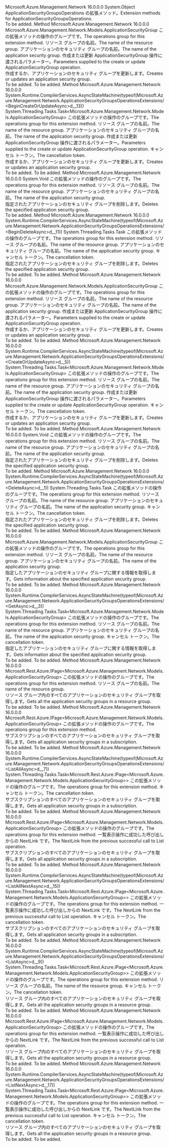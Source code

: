 <Type Name="ApplicationSecurityGroupsOperationsExtensions" FullName="Microsoft.Azure.Management.Network.ApplicationSecurityGroupsOperationsExtensions">
  <TypeSignature Language="C#" Value="public static class ApplicationSecurityGroupsOperationsExtensions" />
  <TypeSignature Language="ILAsm" Value=".class public auto ansi abstract sealed beforefieldinit ApplicationSecurityGroupsOperationsExtensions extends System.Object" />
  <TypeSignature Language="DocId" Value="T:Microsoft.Azure.Management.Network.ApplicationSecurityGroupsOperationsExtensions" />
  <TypeSignature Language="VB.NET" Value="Public Module ApplicationSecurityGroupsOperationsExtensions" />
  <TypeSignature Language="F#" Value="type ApplicationSecurityGroupsOperationsExtensions = class" />
  <AssemblyInfo>
    <AssemblyName>Microsoft.Azure.Management.Network</AssemblyName>
    <AssemblyVersion>16.0.0.0</AssemblyVersion>
  </AssemblyInfo>
  <Base>
    <BaseTypeName>System.Object</BaseTypeName>
  </Base>
  <Interfaces />
  <Docs>
    <summary>
            <span data-ttu-id="e0b0a-101">ApplicationSecurityGroupsOperations の拡張メソッド。</span><span class="sxs-lookup"><span data-stu-id="e0b0a-101">Extension methods for ApplicationSecurityGroupsOperations.</span></span>
            </summary>
    <remarks>To be added.</remarks>
  </Docs>
  <Members>
    <Member MemberName="BeginCreateOrUpdate">
      <MemberSignature Language="C#" Value="public static Microsoft.Azure.Management.Network.Models.ApplicationSecurityGroup BeginCreateOrUpdate (this Microsoft.Azure.Management.Network.IApplicationSecurityGroupsOperations operations, string resourceGroupName, string applicationSecurityGroupName, Microsoft.Azure.Management.Network.Models.ApplicationSecurityGroup parameters);" />
      <MemberSignature Language="ILAsm" Value=".method public static hidebysig class Microsoft.Azure.Management.Network.Models.ApplicationSecurityGroup BeginCreateOrUpdate(class Microsoft.Azure.Management.Network.IApplicationSecurityGroupsOperations operations, string resourceGroupName, string applicationSecurityGroupName, class Microsoft.Azure.Management.Network.Models.ApplicationSecurityGroup parameters) cil managed" />
      <MemberSignature Language="DocId" Value="M:Microsoft.Azure.Management.Network.ApplicationSecurityGroupsOperationsExtensions.BeginCreateOrUpdate(Microsoft.Azure.Management.Network.IApplicationSecurityGroupsOperations,System.String,System.String,Microsoft.Azure.Management.Network.Models.ApplicationSecurityGroup)" />
      <MemberSignature Language="VB.NET" Value="&lt;Extension()&gt;&#xA;Public Function BeginCreateOrUpdate (operations As IApplicationSecurityGroupsOperations, resourceGroupName As String, applicationSecurityGroupName As String, parameters As ApplicationSecurityGroup) As ApplicationSecurityGroup" />
      <MemberSignature Language="F#" Value="static member BeginCreateOrUpdate : Microsoft.Azure.Management.Network.IApplicationSecurityGroupsOperations * string * string * Microsoft.Azure.Management.Network.Models.ApplicationSecurityGroup -&gt; Microsoft.Azure.Management.Network.Models.ApplicationSecurityGroup" Usage="Microsoft.Azure.Management.Network.ApplicationSecurityGroupsOperationsExtensions.BeginCreateOrUpdate (operations, resourceGroupName, applicationSecurityGroupName, parameters)" />
      <MemberType>Method</MemberType>
      <AssemblyInfo>
        <AssemblyName>Microsoft.Azure.Management.Network</AssemblyName>
        <AssemblyVersion>16.0.0.0</AssemblyVersion>
      </AssemblyInfo>
      <ReturnValue>
        <ReturnType>Microsoft.Azure.Management.Network.Models.ApplicationSecurityGroup</ReturnType>
      </ReturnValue>
      <Parameters>
        <Parameter Name="operations" Type="Microsoft.Azure.Management.Network.IApplicationSecurityGroupsOperations" RefType="this" />
        <Parameter Name="resourceGroupName" Type="System.String" />
        <Parameter Name="applicationSecurityGroupName" Type="System.String" />
        <Parameter Name="parameters" Type="Microsoft.Azure.Management.Network.Models.ApplicationSecurityGroup" />
      </Parameters>
      <Docs>
        <param name="operations">
            <span data-ttu-id="e0b0a-102">この拡張メソッドの操作のグループです。</span><span class="sxs-lookup"><span data-stu-id="e0b0a-102">The operations group for this extension method.</span></span>
            </param>
        <param name="resourceGroupName">
            <span data-ttu-id="e0b0a-103">リソース グループの名前。</span><span class="sxs-lookup"><span data-stu-id="e0b0a-103">The name of the resource group.</span></span>
            </param>
        <param name="applicationSecurityGroupName">
            <span data-ttu-id="e0b0a-104">アプリケーションのセキュリティ グループの名前。</span><span class="sxs-lookup"><span data-stu-id="e0b0a-104">The name of the application security group.</span></span>
            </param>
        <param name="parameters">
            <span data-ttu-id="e0b0a-105">作成または更新 ApplicationSecurityGroup 操作に渡されるパラメーター。</span><span class="sxs-lookup"><span data-stu-id="e0b0a-105">Parameters supplied to the create or update ApplicationSecurityGroup operation.</span></span>
            </param>
        <summary>
            <span data-ttu-id="e0b0a-106">作成するか、アプリケーションのセキュリティ グループを更新します。</span><span class="sxs-lookup"><span data-stu-id="e0b0a-106">Creates or updates an application security group.</span></span>
            </summary>
        <returns>To be added.</returns>
        <remarks>To be added.</remarks>
      </Docs>
    </Member>
    <Member MemberName="BeginCreateOrUpdateAsync">
      <MemberSignature Language="C#" Value="public static System.Threading.Tasks.Task&lt;Microsoft.Azure.Management.Network.Models.ApplicationSecurityGroup&gt; BeginCreateOrUpdateAsync (this Microsoft.Azure.Management.Network.IApplicationSecurityGroupsOperations operations, string resourceGroupName, string applicationSecurityGroupName, Microsoft.Azure.Management.Network.Models.ApplicationSecurityGroup parameters, System.Threading.CancellationToken cancellationToken = null);" />
      <MemberSignature Language="ILAsm" Value=".method public static hidebysig class System.Threading.Tasks.Task`1&lt;class Microsoft.Azure.Management.Network.Models.ApplicationSecurityGroup&gt; BeginCreateOrUpdateAsync(class Microsoft.Azure.Management.Network.IApplicationSecurityGroupsOperations operations, string resourceGroupName, string applicationSecurityGroupName, class Microsoft.Azure.Management.Network.Models.ApplicationSecurityGroup parameters, valuetype System.Threading.CancellationToken cancellationToken) cil managed" />
      <MemberSignature Language="DocId" Value="M:Microsoft.Azure.Management.Network.ApplicationSecurityGroupsOperationsExtensions.BeginCreateOrUpdateAsync(Microsoft.Azure.Management.Network.IApplicationSecurityGroupsOperations,System.String,System.String,Microsoft.Azure.Management.Network.Models.ApplicationSecurityGroup,System.Threading.CancellationToken)" />
      <MemberSignature Language="F#" Value="static member BeginCreateOrUpdateAsync : Microsoft.Azure.Management.Network.IApplicationSecurityGroupsOperations * string * string * Microsoft.Azure.Management.Network.Models.ApplicationSecurityGroup * System.Threading.CancellationToken -&gt; System.Threading.Tasks.Task&lt;Microsoft.Azure.Management.Network.Models.ApplicationSecurityGroup&gt;" Usage="Microsoft.Azure.Management.Network.ApplicationSecurityGroupsOperationsExtensions.BeginCreateOrUpdateAsync (operations, resourceGroupName, applicationSecurityGroupName, parameters, cancellationToken)" />
      <MemberType>Method</MemberType>
      <AssemblyInfo>
        <AssemblyName>Microsoft.Azure.Management.Network</AssemblyName>
        <AssemblyVersion>16.0.0.0</AssemblyVersion>
      </AssemblyInfo>
      <Attributes>
        <Attribute>
          <AttributeName>System.Runtime.CompilerServices.AsyncStateMachine(typeof(Microsoft.Azure.Management.Network.ApplicationSecurityGroupsOperationsExtensions/&lt;BeginCreateOrUpdateAsync&gt;d__13))</AttributeName>
        </Attribute>
      </Attributes>
      <ReturnValue>
        <ReturnType>System.Threading.Tasks.Task&lt;Microsoft.Azure.Management.Network.Models.ApplicationSecurityGroup&gt;</ReturnType>
      </ReturnValue>
      <Parameters>
        <Parameter Name="operations" Type="Microsoft.Azure.Management.Network.IApplicationSecurityGroupsOperations" RefType="this" />
        <Parameter Name="resourceGroupName" Type="System.String" />
        <Parameter Name="applicationSecurityGroupName" Type="System.String" />
        <Parameter Name="parameters" Type="Microsoft.Azure.Management.Network.Models.ApplicationSecurityGroup" />
        <Parameter Name="cancellationToken" Type="System.Threading.CancellationToken" />
      </Parameters>
      <Docs>
        <param name="operations">
            <span data-ttu-id="e0b0a-107">この拡張メソッドの操作のグループです。</span><span class="sxs-lookup"><span data-stu-id="e0b0a-107">The operations group for this extension method.</span></span>
            </param>
        <param name="resourceGroupName">
            <span data-ttu-id="e0b0a-108">リソース グループの名前。</span><span class="sxs-lookup"><span data-stu-id="e0b0a-108">The name of the resource group.</span></span>
            </param>
        <param name="applicationSecurityGroupName">
            <span data-ttu-id="e0b0a-109">アプリケーションのセキュリティ グループの名前。</span><span class="sxs-lookup"><span data-stu-id="e0b0a-109">The name of the application security group.</span></span>
            </param>
        <param name="parameters">
            <span data-ttu-id="e0b0a-110">作成または更新 ApplicationSecurityGroup 操作に渡されるパラメーター。</span><span class="sxs-lookup"><span data-stu-id="e0b0a-110">Parameters supplied to the create or update ApplicationSecurityGroup operation.</span></span>
            </param>
        <param name="cancellationToken">
            <span data-ttu-id="e0b0a-111">キャンセル トークン。</span><span class="sxs-lookup"><span data-stu-id="e0b0a-111">The cancellation token.</span></span>
            </param>
        <summary>
            <span data-ttu-id="e0b0a-112">作成するか、アプリケーションのセキュリティ グループを更新します。</span><span class="sxs-lookup"><span data-stu-id="e0b0a-112">Creates or updates an application security group.</span></span>
            </summary>
        <returns>To be added.</returns>
        <remarks>To be added.</remarks>
      </Docs>
    </Member>
    <Member MemberName="BeginDelete">
      <MemberSignature Language="C#" Value="public static void BeginDelete (this Microsoft.Azure.Management.Network.IApplicationSecurityGroupsOperations operations, string resourceGroupName, string applicationSecurityGroupName);" />
      <MemberSignature Language="ILAsm" Value=".method public static hidebysig void BeginDelete(class Microsoft.Azure.Management.Network.IApplicationSecurityGroupsOperations operations, string resourceGroupName, string applicationSecurityGroupName) cil managed" />
      <MemberSignature Language="DocId" Value="M:Microsoft.Azure.Management.Network.ApplicationSecurityGroupsOperationsExtensions.BeginDelete(Microsoft.Azure.Management.Network.IApplicationSecurityGroupsOperations,System.String,System.String)" />
      <MemberSignature Language="VB.NET" Value="&lt;Extension()&gt;&#xA;Public Sub BeginDelete (operations As IApplicationSecurityGroupsOperations, resourceGroupName As String, applicationSecurityGroupName As String)" />
      <MemberSignature Language="F#" Value="static member BeginDelete : Microsoft.Azure.Management.Network.IApplicationSecurityGroupsOperations * string * string -&gt; unit" Usage="Microsoft.Azure.Management.Network.ApplicationSecurityGroupsOperationsExtensions.BeginDelete (operations, resourceGroupName, applicationSecurityGroupName)" />
      <MemberType>Method</MemberType>
      <AssemblyInfo>
        <AssemblyName>Microsoft.Azure.Management.Network</AssemblyName>
        <AssemblyVersion>16.0.0.0</AssemblyVersion>
      </AssemblyInfo>
      <ReturnValue>
        <ReturnType>System.Void</ReturnType>
      </ReturnValue>
      <Parameters>
        <Parameter Name="operations" Type="Microsoft.Azure.Management.Network.IApplicationSecurityGroupsOperations" RefType="this" />
        <Parameter Name="resourceGroupName" Type="System.String" />
        <Parameter Name="applicationSecurityGroupName" Type="System.String" />
      </Parameters>
      <Docs>
        <param name="operations">
            <span data-ttu-id="e0b0a-113">この拡張メソッドの操作のグループです。</span><span class="sxs-lookup"><span data-stu-id="e0b0a-113">The operations group for this extension method.</span></span>
            </param>
        <param name="resourceGroupName">
            <span data-ttu-id="e0b0a-114">リソース グループの名前。</span><span class="sxs-lookup"><span data-stu-id="e0b0a-114">The name of the resource group.</span></span>
            </param>
        <param name="applicationSecurityGroupName">
            <span data-ttu-id="e0b0a-115">アプリケーションのセキュリティ グループの名前。</span><span class="sxs-lookup"><span data-stu-id="e0b0a-115">The name of the application security group.</span></span>
            </param>
        <summary>
            <span data-ttu-id="e0b0a-116">指定されたアプリケーションのセキュリティ グループを削除します。</span><span class="sxs-lookup"><span data-stu-id="e0b0a-116">Deletes the specified application security group.</span></span>
            </summary>
        <remarks>To be added.</remarks>
      </Docs>
    </Member>
    <Member MemberName="BeginDeleteAsync">
      <MemberSignature Language="C#" Value="public static System.Threading.Tasks.Task BeginDeleteAsync (this Microsoft.Azure.Management.Network.IApplicationSecurityGroupsOperations operations, string resourceGroupName, string applicationSecurityGroupName, System.Threading.CancellationToken cancellationToken = null);" />
      <MemberSignature Language="ILAsm" Value=".method public static hidebysig class System.Threading.Tasks.Task BeginDeleteAsync(class Microsoft.Azure.Management.Network.IApplicationSecurityGroupsOperations operations, string resourceGroupName, string applicationSecurityGroupName, valuetype System.Threading.CancellationToken cancellationToken) cil managed" />
      <MemberSignature Language="DocId" Value="M:Microsoft.Azure.Management.Network.ApplicationSecurityGroupsOperationsExtensions.BeginDeleteAsync(Microsoft.Azure.Management.Network.IApplicationSecurityGroupsOperations,System.String,System.String,System.Threading.CancellationToken)" />
      <MemberSignature Language="F#" Value="static member BeginDeleteAsync : Microsoft.Azure.Management.Network.IApplicationSecurityGroupsOperations * string * string * System.Threading.CancellationToken -&gt; System.Threading.Tasks.Task" Usage="Microsoft.Azure.Management.Network.ApplicationSecurityGroupsOperationsExtensions.BeginDeleteAsync (operations, resourceGroupName, applicationSecurityGroupName, cancellationToken)" />
      <MemberType>Method</MemberType>
      <AssemblyInfo>
        <AssemblyName>Microsoft.Azure.Management.Network</AssemblyName>
        <AssemblyVersion>16.0.0.0</AssemblyVersion>
      </AssemblyInfo>
      <Attributes>
        <Attribute>
          <AttributeName>System.Runtime.CompilerServices.AsyncStateMachine(typeof(Microsoft.Azure.Management.Network.ApplicationSecurityGroupsOperationsExtensions/&lt;BeginDeleteAsync&gt;d__11))</AttributeName>
        </Attribute>
      </Attributes>
      <ReturnValue>
        <ReturnType>System.Threading.Tasks.Task</ReturnType>
      </ReturnValue>
      <Parameters>
        <Parameter Name="operations" Type="Microsoft.Azure.Management.Network.IApplicationSecurityGroupsOperations" RefType="this" />
        <Parameter Name="resourceGroupName" Type="System.String" />
        <Parameter Name="applicationSecurityGroupName" Type="System.String" />
        <Parameter Name="cancellationToken" Type="System.Threading.CancellationToken" />
      </Parameters>
      <Docs>
        <param name="operations">
            <span data-ttu-id="e0b0a-117">この拡張メソッドの操作のグループです。</span><span class="sxs-lookup"><span data-stu-id="e0b0a-117">The operations group for this extension method.</span></span>
            </param>
        <param name="resourceGroupName">
            <span data-ttu-id="e0b0a-118">リソース グループの名前。</span><span class="sxs-lookup"><span data-stu-id="e0b0a-118">The name of the resource group.</span></span>
            </param>
        <param name="applicationSecurityGroupName">
            <span data-ttu-id="e0b0a-119">アプリケーションのセキュリティ グループの名前。</span><span class="sxs-lookup"><span data-stu-id="e0b0a-119">The name of the application security group.</span></span>
            </param>
        <param name="cancellationToken">
            <span data-ttu-id="e0b0a-120">キャンセル トークン。</span><span class="sxs-lookup"><span data-stu-id="e0b0a-120">The cancellation token.</span></span>
            </param>
        <summary>
            <span data-ttu-id="e0b0a-121">指定されたアプリケーションのセキュリティ グループを削除します。</span><span class="sxs-lookup"><span data-stu-id="e0b0a-121">Deletes the specified application security group.</span></span>
            </summary>
        <returns>To be added.</returns>
        <remarks>To be added.</remarks>
      </Docs>
    </Member>
    <Member MemberName="CreateOrUpdate">
      <MemberSignature Language="C#" Value="public static Microsoft.Azure.Management.Network.Models.ApplicationSecurityGroup CreateOrUpdate (this Microsoft.Azure.Management.Network.IApplicationSecurityGroupsOperations operations, string resourceGroupName, string applicationSecurityGroupName, Microsoft.Azure.Management.Network.Models.ApplicationSecurityGroup parameters);" />
      <MemberSignature Language="ILAsm" Value=".method public static hidebysig class Microsoft.Azure.Management.Network.Models.ApplicationSecurityGroup CreateOrUpdate(class Microsoft.Azure.Management.Network.IApplicationSecurityGroupsOperations operations, string resourceGroupName, string applicationSecurityGroupName, class Microsoft.Azure.Management.Network.Models.ApplicationSecurityGroup parameters) cil managed" />
      <MemberSignature Language="DocId" Value="M:Microsoft.Azure.Management.Network.ApplicationSecurityGroupsOperationsExtensions.CreateOrUpdate(Microsoft.Azure.Management.Network.IApplicationSecurityGroupsOperations,System.String,System.String,Microsoft.Azure.Management.Network.Models.ApplicationSecurityGroup)" />
      <MemberSignature Language="VB.NET" Value="&lt;Extension()&gt;&#xA;Public Function CreateOrUpdate (operations As IApplicationSecurityGroupsOperations, resourceGroupName As String, applicationSecurityGroupName As String, parameters As ApplicationSecurityGroup) As ApplicationSecurityGroup" />
      <MemberSignature Language="F#" Value="static member CreateOrUpdate : Microsoft.Azure.Management.Network.IApplicationSecurityGroupsOperations * string * string * Microsoft.Azure.Management.Network.Models.ApplicationSecurityGroup -&gt; Microsoft.Azure.Management.Network.Models.ApplicationSecurityGroup" Usage="Microsoft.Azure.Management.Network.ApplicationSecurityGroupsOperationsExtensions.CreateOrUpdate (operations, resourceGroupName, applicationSecurityGroupName, parameters)" />
      <MemberType>Method</MemberType>
      <AssemblyInfo>
        <AssemblyName>Microsoft.Azure.Management.Network</AssemblyName>
        <AssemblyVersion>16.0.0.0</AssemblyVersion>
      </AssemblyInfo>
      <ReturnValue>
        <ReturnType>Microsoft.Azure.Management.Network.Models.ApplicationSecurityGroup</ReturnType>
      </ReturnValue>
      <Parameters>
        <Parameter Name="operations" Type="Microsoft.Azure.Management.Network.IApplicationSecurityGroupsOperations" RefType="this" />
        <Parameter Name="resourceGroupName" Type="System.String" />
        <Parameter Name="applicationSecurityGroupName" Type="System.String" />
        <Parameter Name="parameters" Type="Microsoft.Azure.Management.Network.Models.ApplicationSecurityGroup" />
      </Parameters>
      <Docs>
        <param name="operations">
            <span data-ttu-id="e0b0a-122">この拡張メソッドの操作のグループです。</span><span class="sxs-lookup"><span data-stu-id="e0b0a-122">The operations group for this extension method.</span></span>
            </param>
        <param name="resourceGroupName">
            <span data-ttu-id="e0b0a-123">リソース グループの名前。</span><span class="sxs-lookup"><span data-stu-id="e0b0a-123">The name of the resource group.</span></span>
            </param>
        <param name="applicationSecurityGroupName">
            <span data-ttu-id="e0b0a-124">アプリケーションのセキュリティ グループの名前。</span><span class="sxs-lookup"><span data-stu-id="e0b0a-124">The name of the application security group.</span></span>
            </param>
        <param name="parameters">
            <span data-ttu-id="e0b0a-125">作成または更新 ApplicationSecurityGroup 操作に渡されるパラメーター。</span><span class="sxs-lookup"><span data-stu-id="e0b0a-125">Parameters supplied to the create or update ApplicationSecurityGroup operation.</span></span>
            </param>
        <summary>
            <span data-ttu-id="e0b0a-126">作成するか、アプリケーションのセキュリティ グループを更新します。</span><span class="sxs-lookup"><span data-stu-id="e0b0a-126">Creates or updates an application security group.</span></span>
            </summary>
        <returns>To be added.</returns>
        <remarks>To be added.</remarks>
      </Docs>
    </Member>
    <Member MemberName="CreateOrUpdateAsync">
      <MemberSignature Language="C#" Value="public static System.Threading.Tasks.Task&lt;Microsoft.Azure.Management.Network.Models.ApplicationSecurityGroup&gt; CreateOrUpdateAsync (this Microsoft.Azure.Management.Network.IApplicationSecurityGroupsOperations operations, string resourceGroupName, string applicationSecurityGroupName, Microsoft.Azure.Management.Network.Models.ApplicationSecurityGroup parameters, System.Threading.CancellationToken cancellationToken = null);" />
      <MemberSignature Language="ILAsm" Value=".method public static hidebysig class System.Threading.Tasks.Task`1&lt;class Microsoft.Azure.Management.Network.Models.ApplicationSecurityGroup&gt; CreateOrUpdateAsync(class Microsoft.Azure.Management.Network.IApplicationSecurityGroupsOperations operations, string resourceGroupName, string applicationSecurityGroupName, class Microsoft.Azure.Management.Network.Models.ApplicationSecurityGroup parameters, valuetype System.Threading.CancellationToken cancellationToken) cil managed" />
      <MemberSignature Language="DocId" Value="M:Microsoft.Azure.Management.Network.ApplicationSecurityGroupsOperationsExtensions.CreateOrUpdateAsync(Microsoft.Azure.Management.Network.IApplicationSecurityGroupsOperations,System.String,System.String,Microsoft.Azure.Management.Network.Models.ApplicationSecurityGroup,System.Threading.CancellationToken)" />
      <MemberSignature Language="F#" Value="static member CreateOrUpdateAsync : Microsoft.Azure.Management.Network.IApplicationSecurityGroupsOperations * string * string * Microsoft.Azure.Management.Network.Models.ApplicationSecurityGroup * System.Threading.CancellationToken -&gt; System.Threading.Tasks.Task&lt;Microsoft.Azure.Management.Network.Models.ApplicationSecurityGroup&gt;" Usage="Microsoft.Azure.Management.Network.ApplicationSecurityGroupsOperationsExtensions.CreateOrUpdateAsync (operations, resourceGroupName, applicationSecurityGroupName, parameters, cancellationToken)" />
      <MemberType>Method</MemberType>
      <AssemblyInfo>
        <AssemblyName>Microsoft.Azure.Management.Network</AssemblyName>
        <AssemblyVersion>16.0.0.0</AssemblyVersion>
      </AssemblyInfo>
      <Attributes>
        <Attribute>
          <AttributeName>System.Runtime.CompilerServices.AsyncStateMachine(typeof(Microsoft.Azure.Management.Network.ApplicationSecurityGroupsOperationsExtensions/&lt;CreateOrUpdateAsync&gt;d__5))</AttributeName>
        </Attribute>
      </Attributes>
      <ReturnValue>
        <ReturnType>System.Threading.Tasks.Task&lt;Microsoft.Azure.Management.Network.Models.ApplicationSecurityGroup&gt;</ReturnType>
      </ReturnValue>
      <Parameters>
        <Parameter Name="operations" Type="Microsoft.Azure.Management.Network.IApplicationSecurityGroupsOperations" RefType="this" />
        <Parameter Name="resourceGroupName" Type="System.String" />
        <Parameter Name="applicationSecurityGroupName" Type="System.String" />
        <Parameter Name="parameters" Type="Microsoft.Azure.Management.Network.Models.ApplicationSecurityGroup" />
        <Parameter Name="cancellationToken" Type="System.Threading.CancellationToken" />
      </Parameters>
      <Docs>
        <param name="operations">
            <span data-ttu-id="e0b0a-127">この拡張メソッドの操作のグループです。</span><span class="sxs-lookup"><span data-stu-id="e0b0a-127">The operations group for this extension method.</span></span>
            </param>
        <param name="resourceGroupName">
            <span data-ttu-id="e0b0a-128">リソース グループの名前。</span><span class="sxs-lookup"><span data-stu-id="e0b0a-128">The name of the resource group.</span></span>
            </param>
        <param name="applicationSecurityGroupName">
            <span data-ttu-id="e0b0a-129">アプリケーションのセキュリティ グループの名前。</span><span class="sxs-lookup"><span data-stu-id="e0b0a-129">The name of the application security group.</span></span>
            </param>
        <param name="parameters">
            <span data-ttu-id="e0b0a-130">作成または更新 ApplicationSecurityGroup 操作に渡されるパラメーター。</span><span class="sxs-lookup"><span data-stu-id="e0b0a-130">Parameters supplied to the create or update ApplicationSecurityGroup operation.</span></span>
            </param>
        <param name="cancellationToken">
            <span data-ttu-id="e0b0a-131">キャンセル トークン。</span><span class="sxs-lookup"><span data-stu-id="e0b0a-131">The cancellation token.</span></span>
            </param>
        <summary>
            <span data-ttu-id="e0b0a-132">作成するか、アプリケーションのセキュリティ グループを更新します。</span><span class="sxs-lookup"><span data-stu-id="e0b0a-132">Creates or updates an application security group.</span></span>
            </summary>
        <returns>To be added.</returns>
        <remarks>To be added.</remarks>
      </Docs>
    </Member>
    <Member MemberName="Delete">
      <MemberSignature Language="C#" Value="public static void Delete (this Microsoft.Azure.Management.Network.IApplicationSecurityGroupsOperations operations, string resourceGroupName, string applicationSecurityGroupName);" />
      <MemberSignature Language="ILAsm" Value=".method public static hidebysig void Delete(class Microsoft.Azure.Management.Network.IApplicationSecurityGroupsOperations operations, string resourceGroupName, string applicationSecurityGroupName) cil managed" />
      <MemberSignature Language="DocId" Value="M:Microsoft.Azure.Management.Network.ApplicationSecurityGroupsOperationsExtensions.Delete(Microsoft.Azure.Management.Network.IApplicationSecurityGroupsOperations,System.String,System.String)" />
      <MemberSignature Language="VB.NET" Value="&lt;Extension()&gt;&#xA;Public Sub Delete (operations As IApplicationSecurityGroupsOperations, resourceGroupName As String, applicationSecurityGroupName As String)" />
      <MemberSignature Language="F#" Value="static member Delete : Microsoft.Azure.Management.Network.IApplicationSecurityGroupsOperations * string * string -&gt; unit" Usage="Microsoft.Azure.Management.Network.ApplicationSecurityGroupsOperationsExtensions.Delete (operations, resourceGroupName, applicationSecurityGroupName)" />
      <MemberType>Method</MemberType>
      <AssemblyInfo>
        <AssemblyName>Microsoft.Azure.Management.Network</AssemblyName>
        <AssemblyVersion>16.0.0.0</AssemblyVersion>
      </AssemblyInfo>
      <ReturnValue>
        <ReturnType>System.Void</ReturnType>
      </ReturnValue>
      <Parameters>
        <Parameter Name="operations" Type="Microsoft.Azure.Management.Network.IApplicationSecurityGroupsOperations" RefType="this" />
        <Parameter Name="resourceGroupName" Type="System.String" />
        <Parameter Name="applicationSecurityGroupName" Type="System.String" />
      </Parameters>
      <Docs>
        <param name="operations">
            <span data-ttu-id="e0b0a-133">この拡張メソッドの操作のグループです。</span><span class="sxs-lookup"><span data-stu-id="e0b0a-133">The operations group for this extension method.</span></span>
            </param>
        <param name="resourceGroupName">
            <span data-ttu-id="e0b0a-134">リソース グループの名前。</span><span class="sxs-lookup"><span data-stu-id="e0b0a-134">The name of the resource group.</span></span>
            </param>
        <param name="applicationSecurityGroupName">
            <span data-ttu-id="e0b0a-135">アプリケーションのセキュリティ グループの名前。</span><span class="sxs-lookup"><span data-stu-id="e0b0a-135">The name of the application security group.</span></span>
            </param>
        <summary>
            <span data-ttu-id="e0b0a-136">指定されたアプリケーションのセキュリティ グループを削除します。</span><span class="sxs-lookup"><span data-stu-id="e0b0a-136">Deletes the specified application security group.</span></span>
            </summary>
        <remarks>To be added.</remarks>
      </Docs>
    </Member>
    <Member MemberName="DeleteAsync">
      <MemberSignature Language="C#" Value="public static System.Threading.Tasks.Task DeleteAsync (this Microsoft.Azure.Management.Network.IApplicationSecurityGroupsOperations operations, string resourceGroupName, string applicationSecurityGroupName, System.Threading.CancellationToken cancellationToken = null);" />
      <MemberSignature Language="ILAsm" Value=".method public static hidebysig class System.Threading.Tasks.Task DeleteAsync(class Microsoft.Azure.Management.Network.IApplicationSecurityGroupsOperations operations, string resourceGroupName, string applicationSecurityGroupName, valuetype System.Threading.CancellationToken cancellationToken) cil managed" />
      <MemberSignature Language="DocId" Value="M:Microsoft.Azure.Management.Network.ApplicationSecurityGroupsOperationsExtensions.DeleteAsync(Microsoft.Azure.Management.Network.IApplicationSecurityGroupsOperations,System.String,System.String,System.Threading.CancellationToken)" />
      <MemberSignature Language="F#" Value="static member DeleteAsync : Microsoft.Azure.Management.Network.IApplicationSecurityGroupsOperations * string * string * System.Threading.CancellationToken -&gt; System.Threading.Tasks.Task" Usage="Microsoft.Azure.Management.Network.ApplicationSecurityGroupsOperationsExtensions.DeleteAsync (operations, resourceGroupName, applicationSecurityGroupName, cancellationToken)" />
      <MemberType>Method</MemberType>
      <AssemblyInfo>
        <AssemblyName>Microsoft.Azure.Management.Network</AssemblyName>
        <AssemblyVersion>16.0.0.0</AssemblyVersion>
      </AssemblyInfo>
      <Attributes>
        <Attribute>
          <AttributeName>System.Runtime.CompilerServices.AsyncStateMachine(typeof(Microsoft.Azure.Management.Network.ApplicationSecurityGroupsOperationsExtensions/&lt;DeleteAsync&gt;d__1))</AttributeName>
        </Attribute>
      </Attributes>
      <ReturnValue>
        <ReturnType>System.Threading.Tasks.Task</ReturnType>
      </ReturnValue>
      <Parameters>
        <Parameter Name="operations" Type="Microsoft.Azure.Management.Network.IApplicationSecurityGroupsOperations" RefType="this" />
        <Parameter Name="resourceGroupName" Type="System.String" />
        <Parameter Name="applicationSecurityGroupName" Type="System.String" />
        <Parameter Name="cancellationToken" Type="System.Threading.CancellationToken" />
      </Parameters>
      <Docs>
        <param name="operations">
            <span data-ttu-id="e0b0a-137">この拡張メソッドの操作のグループです。</span><span class="sxs-lookup"><span data-stu-id="e0b0a-137">The operations group for this extension method.</span></span>
            </param>
        <param name="resourceGroupName">
            <span data-ttu-id="e0b0a-138">リソース グループの名前。</span><span class="sxs-lookup"><span data-stu-id="e0b0a-138">The name of the resource group.</span></span>
            </param>
        <param name="applicationSecurityGroupName">
            <span data-ttu-id="e0b0a-139">アプリケーションのセキュリティ グループの名前。</span><span class="sxs-lookup"><span data-stu-id="e0b0a-139">The name of the application security group.</span></span>
            </param>
        <param name="cancellationToken">
            <span data-ttu-id="e0b0a-140">キャンセル トークン。</span><span class="sxs-lookup"><span data-stu-id="e0b0a-140">The cancellation token.</span></span>
            </param>
        <summary>
            <span data-ttu-id="e0b0a-141">指定されたアプリケーションのセキュリティ グループを削除します。</span><span class="sxs-lookup"><span data-stu-id="e0b0a-141">Deletes the specified application security group.</span></span>
            </summary>
        <returns>To be added.</returns>
        <remarks>To be added.</remarks>
      </Docs>
    </Member>
    <Member MemberName="Get">
      <MemberSignature Language="C#" Value="public static Microsoft.Azure.Management.Network.Models.ApplicationSecurityGroup Get (this Microsoft.Azure.Management.Network.IApplicationSecurityGroupsOperations operations, string resourceGroupName, string applicationSecurityGroupName);" />
      <MemberSignature Language="ILAsm" Value=".method public static hidebysig class Microsoft.Azure.Management.Network.Models.ApplicationSecurityGroup Get(class Microsoft.Azure.Management.Network.IApplicationSecurityGroupsOperations operations, string resourceGroupName, string applicationSecurityGroupName) cil managed" />
      <MemberSignature Language="DocId" Value="M:Microsoft.Azure.Management.Network.ApplicationSecurityGroupsOperationsExtensions.Get(Microsoft.Azure.Management.Network.IApplicationSecurityGroupsOperations,System.String,System.String)" />
      <MemberSignature Language="VB.NET" Value="&lt;Extension()&gt;&#xA;Public Function Get (operations As IApplicationSecurityGroupsOperations, resourceGroupName As String, applicationSecurityGroupName As String) As ApplicationSecurityGroup" />
      <MemberSignature Language="F#" Value="static member Get : Microsoft.Azure.Management.Network.IApplicationSecurityGroupsOperations * string * string -&gt; Microsoft.Azure.Management.Network.Models.ApplicationSecurityGroup" Usage="Microsoft.Azure.Management.Network.ApplicationSecurityGroupsOperationsExtensions.Get (operations, resourceGroupName, applicationSecurityGroupName)" />
      <MemberType>Method</MemberType>
      <AssemblyInfo>
        <AssemblyName>Microsoft.Azure.Management.Network</AssemblyName>
        <AssemblyVersion>16.0.0.0</AssemblyVersion>
      </AssemblyInfo>
      <ReturnValue>
        <ReturnType>Microsoft.Azure.Management.Network.Models.ApplicationSecurityGroup</ReturnType>
      </ReturnValue>
      <Parameters>
        <Parameter Name="operations" Type="Microsoft.Azure.Management.Network.IApplicationSecurityGroupsOperations" RefType="this" />
        <Parameter Name="resourceGroupName" Type="System.String" />
        <Parameter Name="applicationSecurityGroupName" Type="System.String" />
      </Parameters>
      <Docs>
        <param name="operations">
            <span data-ttu-id="e0b0a-142">この拡張メソッドの操作のグループです。</span><span class="sxs-lookup"><span data-stu-id="e0b0a-142">The operations group for this extension method.</span></span>
            </param>
        <param name="resourceGroupName">
            <span data-ttu-id="e0b0a-143">リソース グループの名前。</span><span class="sxs-lookup"><span data-stu-id="e0b0a-143">The name of the resource group.</span></span>
            </param>
        <param name="applicationSecurityGroupName">
            <span data-ttu-id="e0b0a-144">アプリケーションのセキュリティ グループの名前。</span><span class="sxs-lookup"><span data-stu-id="e0b0a-144">The name of the application security group.</span></span>
            </param>
        <summary>
            <span data-ttu-id="e0b0a-145">指定したアプリケーションのセキュリティ グループに関する情報を取得します。</span><span class="sxs-lookup"><span data-stu-id="e0b0a-145">Gets information about the specified application security group.</span></span>
            </summary>
        <returns>To be added.</returns>
        <remarks>To be added.</remarks>
      </Docs>
    </Member>
    <Member MemberName="GetAsync">
      <MemberSignature Language="C#" Value="public static System.Threading.Tasks.Task&lt;Microsoft.Azure.Management.Network.Models.ApplicationSecurityGroup&gt; GetAsync (this Microsoft.Azure.Management.Network.IApplicationSecurityGroupsOperations operations, string resourceGroupName, string applicationSecurityGroupName, System.Threading.CancellationToken cancellationToken = null);" />
      <MemberSignature Language="ILAsm" Value=".method public static hidebysig class System.Threading.Tasks.Task`1&lt;class Microsoft.Azure.Management.Network.Models.ApplicationSecurityGroup&gt; GetAsync(class Microsoft.Azure.Management.Network.IApplicationSecurityGroupsOperations operations, string resourceGroupName, string applicationSecurityGroupName, valuetype System.Threading.CancellationToken cancellationToken) cil managed" />
      <MemberSignature Language="DocId" Value="M:Microsoft.Azure.Management.Network.ApplicationSecurityGroupsOperationsExtensions.GetAsync(Microsoft.Azure.Management.Network.IApplicationSecurityGroupsOperations,System.String,System.String,System.Threading.CancellationToken)" />
      <MemberSignature Language="F#" Value="static member GetAsync : Microsoft.Azure.Management.Network.IApplicationSecurityGroupsOperations * string * string * System.Threading.CancellationToken -&gt; System.Threading.Tasks.Task&lt;Microsoft.Azure.Management.Network.Models.ApplicationSecurityGroup&gt;" Usage="Microsoft.Azure.Management.Network.ApplicationSecurityGroupsOperationsExtensions.GetAsync (operations, resourceGroupName, applicationSecurityGroupName, cancellationToken)" />
      <MemberType>Method</MemberType>
      <AssemblyInfo>
        <AssemblyName>Microsoft.Azure.Management.Network</AssemblyName>
        <AssemblyVersion>16.0.0.0</AssemblyVersion>
      </AssemblyInfo>
      <Attributes>
        <Attribute>
          <AttributeName>System.Runtime.CompilerServices.AsyncStateMachine(typeof(Microsoft.Azure.Management.Network.ApplicationSecurityGroupsOperationsExtensions/&lt;GetAsync&gt;d__3))</AttributeName>
        </Attribute>
      </Attributes>
      <ReturnValue>
        <ReturnType>System.Threading.Tasks.Task&lt;Microsoft.Azure.Management.Network.Models.ApplicationSecurityGroup&gt;</ReturnType>
      </ReturnValue>
      <Parameters>
        <Parameter Name="operations" Type="Microsoft.Azure.Management.Network.IApplicationSecurityGroupsOperations" RefType="this" />
        <Parameter Name="resourceGroupName" Type="System.String" />
        <Parameter Name="applicationSecurityGroupName" Type="System.String" />
        <Parameter Name="cancellationToken" Type="System.Threading.CancellationToken" />
      </Parameters>
      <Docs>
        <param name="operations">
            <span data-ttu-id="e0b0a-146">この拡張メソッドの操作のグループです。</span><span class="sxs-lookup"><span data-stu-id="e0b0a-146">The operations group for this extension method.</span></span>
            </param>
        <param name="resourceGroupName">
            <span data-ttu-id="e0b0a-147">リソース グループの名前。</span><span class="sxs-lookup"><span data-stu-id="e0b0a-147">The name of the resource group.</span></span>
            </param>
        <param name="applicationSecurityGroupName">
            <span data-ttu-id="e0b0a-148">アプリケーションのセキュリティ グループの名前。</span><span class="sxs-lookup"><span data-stu-id="e0b0a-148">The name of the application security group.</span></span>
            </param>
        <param name="cancellationToken">
            <span data-ttu-id="e0b0a-149">キャンセル トークン。</span><span class="sxs-lookup"><span data-stu-id="e0b0a-149">The cancellation token.</span></span>
            </param>
        <summary>
            <span data-ttu-id="e0b0a-150">指定したアプリケーションのセキュリティ グループに関する情報を取得します。</span><span class="sxs-lookup"><span data-stu-id="e0b0a-150">Gets information about the specified application security group.</span></span>
            </summary>
        <returns>To be added.</returns>
        <remarks>To be added.</remarks>
      </Docs>
    </Member>
    <Member MemberName="List">
      <MemberSignature Language="C#" Value="public static Microsoft.Rest.Azure.IPage&lt;Microsoft.Azure.Management.Network.Models.ApplicationSecurityGroup&gt; List (this Microsoft.Azure.Management.Network.IApplicationSecurityGroupsOperations operations, string resourceGroupName);" />
      <MemberSignature Language="ILAsm" Value=".method public static hidebysig class Microsoft.Rest.Azure.IPage`1&lt;class Microsoft.Azure.Management.Network.Models.ApplicationSecurityGroup&gt; List(class Microsoft.Azure.Management.Network.IApplicationSecurityGroupsOperations operations, string resourceGroupName) cil managed" />
      <MemberSignature Language="DocId" Value="M:Microsoft.Azure.Management.Network.ApplicationSecurityGroupsOperationsExtensions.List(Microsoft.Azure.Management.Network.IApplicationSecurityGroupsOperations,System.String)" />
      <MemberSignature Language="VB.NET" Value="&lt;Extension()&gt;&#xA;Public Function List (operations As IApplicationSecurityGroupsOperations, resourceGroupName As String) As IPage(Of ApplicationSecurityGroup)" />
      <MemberSignature Language="F#" Value="static member List : Microsoft.Azure.Management.Network.IApplicationSecurityGroupsOperations * string -&gt; Microsoft.Rest.Azure.IPage&lt;Microsoft.Azure.Management.Network.Models.ApplicationSecurityGroup&gt;" Usage="Microsoft.Azure.Management.Network.ApplicationSecurityGroupsOperationsExtensions.List (operations, resourceGroupName)" />
      <MemberType>Method</MemberType>
      <AssemblyInfo>
        <AssemblyName>Microsoft.Azure.Management.Network</AssemblyName>
        <AssemblyVersion>16.0.0.0</AssemblyVersion>
      </AssemblyInfo>
      <ReturnValue>
        <ReturnType>Microsoft.Rest.Azure.IPage&lt;Microsoft.Azure.Management.Network.Models.ApplicationSecurityGroup&gt;</ReturnType>
      </ReturnValue>
      <Parameters>
        <Parameter Name="operations" Type="Microsoft.Azure.Management.Network.IApplicationSecurityGroupsOperations" RefType="this" />
        <Parameter Name="resourceGroupName" Type="System.String" />
      </Parameters>
      <Docs>
        <param name="operations">
            <span data-ttu-id="e0b0a-151">この拡張メソッドの操作のグループです。</span><span class="sxs-lookup"><span data-stu-id="e0b0a-151">The operations group for this extension method.</span></span>
            </param>
        <param name="resourceGroupName">
            <span data-ttu-id="e0b0a-152">リソース グループの名前。</span><span class="sxs-lookup"><span data-stu-id="e0b0a-152">The name of the resource group.</span></span>
            </param>
        <summary>
            <span data-ttu-id="e0b0a-153">リソース グループ内のすべてのアプリケーションのセキュリティ グループを取得します。</span><span class="sxs-lookup"><span data-stu-id="e0b0a-153">Gets all the application security groups in a resource group.</span></span>
            </summary>
        <returns>To be added.</returns>
        <remarks>To be added.</remarks>
      </Docs>
    </Member>
    <Member MemberName="ListAll">
      <MemberSignature Language="C#" Value="public static Microsoft.Rest.Azure.IPage&lt;Microsoft.Azure.Management.Network.Models.ApplicationSecurityGroup&gt; ListAll (this Microsoft.Azure.Management.Network.IApplicationSecurityGroupsOperations operations);" />
      <MemberSignature Language="ILAsm" Value=".method public static hidebysig class Microsoft.Rest.Azure.IPage`1&lt;class Microsoft.Azure.Management.Network.Models.ApplicationSecurityGroup&gt; ListAll(class Microsoft.Azure.Management.Network.IApplicationSecurityGroupsOperations operations) cil managed" />
      <MemberSignature Language="DocId" Value="M:Microsoft.Azure.Management.Network.ApplicationSecurityGroupsOperationsExtensions.ListAll(Microsoft.Azure.Management.Network.IApplicationSecurityGroupsOperations)" />
      <MemberSignature Language="VB.NET" Value="&lt;Extension()&gt;&#xA;Public Function ListAll (operations As IApplicationSecurityGroupsOperations) As IPage(Of ApplicationSecurityGroup)" />
      <MemberSignature Language="F#" Value="static member ListAll : Microsoft.Azure.Management.Network.IApplicationSecurityGroupsOperations -&gt; Microsoft.Rest.Azure.IPage&lt;Microsoft.Azure.Management.Network.Models.ApplicationSecurityGroup&gt;" Usage="Microsoft.Azure.Management.Network.ApplicationSecurityGroupsOperationsExtensions.ListAll operations" />
      <MemberType>Method</MemberType>
      <AssemblyInfo>
        <AssemblyName>Microsoft.Azure.Management.Network</AssemblyName>
        <AssemblyVersion>16.0.0.0</AssemblyVersion>
      </AssemblyInfo>
      <ReturnValue>
        <ReturnType>Microsoft.Rest.Azure.IPage&lt;Microsoft.Azure.Management.Network.Models.ApplicationSecurityGroup&gt;</ReturnType>
      </ReturnValue>
      <Parameters>
        <Parameter Name="operations" Type="Microsoft.Azure.Management.Network.IApplicationSecurityGroupsOperations" RefType="this" />
      </Parameters>
      <Docs>
        <param name="operations">
            <span data-ttu-id="e0b0a-154">この拡張メソッドの操作のグループです。</span><span class="sxs-lookup"><span data-stu-id="e0b0a-154">The operations group for this extension method.</span></span>
            </param>
        <summary>
            <span data-ttu-id="e0b0a-155">サブスクリプションのすべてのアプリケーションのセキュリティ グループを取得します。</span><span class="sxs-lookup"><span data-stu-id="e0b0a-155">Gets all application security groups in a subscription.</span></span>
            </summary>
        <returns>To be added.</returns>
        <remarks>To be added.</remarks>
      </Docs>
    </Member>
    <Member MemberName="ListAllAsync">
      <MemberSignature Language="C#" Value="public static System.Threading.Tasks.Task&lt;Microsoft.Rest.Azure.IPage&lt;Microsoft.Azure.Management.Network.Models.ApplicationSecurityGroup&gt;&gt; ListAllAsync (this Microsoft.Azure.Management.Network.IApplicationSecurityGroupsOperations operations, System.Threading.CancellationToken cancellationToken = null);" />
      <MemberSignature Language="ILAsm" Value=".method public static hidebysig class System.Threading.Tasks.Task`1&lt;class Microsoft.Rest.Azure.IPage`1&lt;class Microsoft.Azure.Management.Network.Models.ApplicationSecurityGroup&gt;&gt; ListAllAsync(class Microsoft.Azure.Management.Network.IApplicationSecurityGroupsOperations operations, valuetype System.Threading.CancellationToken cancellationToken) cil managed" />
      <MemberSignature Language="DocId" Value="M:Microsoft.Azure.Management.Network.ApplicationSecurityGroupsOperationsExtensions.ListAllAsync(Microsoft.Azure.Management.Network.IApplicationSecurityGroupsOperations,System.Threading.CancellationToken)" />
      <MemberSignature Language="F#" Value="static member ListAllAsync : Microsoft.Azure.Management.Network.IApplicationSecurityGroupsOperations * System.Threading.CancellationToken -&gt; System.Threading.Tasks.Task&lt;Microsoft.Rest.Azure.IPage&lt;Microsoft.Azure.Management.Network.Models.ApplicationSecurityGroup&gt;&gt;" Usage="Microsoft.Azure.Management.Network.ApplicationSecurityGroupsOperationsExtensions.ListAllAsync (operations, cancellationToken)" />
      <MemberType>Method</MemberType>
      <AssemblyInfo>
        <AssemblyName>Microsoft.Azure.Management.Network</AssemblyName>
        <AssemblyVersion>16.0.0.0</AssemblyVersion>
      </AssemblyInfo>
      <Attributes>
        <Attribute>
          <AttributeName>System.Runtime.CompilerServices.AsyncStateMachine(typeof(Microsoft.Azure.Management.Network.ApplicationSecurityGroupsOperationsExtensions/&lt;ListAllAsync&gt;d__7))</AttributeName>
        </Attribute>
      </Attributes>
      <ReturnValue>
        <ReturnType>System.Threading.Tasks.Task&lt;Microsoft.Rest.Azure.IPage&lt;Microsoft.Azure.Management.Network.Models.ApplicationSecurityGroup&gt;&gt;</ReturnType>
      </ReturnValue>
      <Parameters>
        <Parameter Name="operations" Type="Microsoft.Azure.Management.Network.IApplicationSecurityGroupsOperations" RefType="this" />
        <Parameter Name="cancellationToken" Type="System.Threading.CancellationToken" />
      </Parameters>
      <Docs>
        <param name="operations">
            <span data-ttu-id="e0b0a-156">この拡張メソッドの操作のグループです。</span><span class="sxs-lookup"><span data-stu-id="e0b0a-156">The operations group for this extension method.</span></span>
            </param>
        <param name="cancellationToken">
            <span data-ttu-id="e0b0a-157">キャンセル トークン。</span><span class="sxs-lookup"><span data-stu-id="e0b0a-157">The cancellation token.</span></span>
            </param>
        <summary>
            <span data-ttu-id="e0b0a-158">サブスクリプションのすべてのアプリケーションのセキュリティ グループを取得します。</span><span class="sxs-lookup"><span data-stu-id="e0b0a-158">Gets all application security groups in a subscription.</span></span>
            </summary>
        <returns>To be added.</returns>
        <remarks>To be added.</remarks>
      </Docs>
    </Member>
    <Member MemberName="ListAllNext">
      <MemberSignature Language="C#" Value="public static Microsoft.Rest.Azure.IPage&lt;Microsoft.Azure.Management.Network.Models.ApplicationSecurityGroup&gt; ListAllNext (this Microsoft.Azure.Management.Network.IApplicationSecurityGroupsOperations operations, string nextPageLink);" />
      <MemberSignature Language="ILAsm" Value=".method public static hidebysig class Microsoft.Rest.Azure.IPage`1&lt;class Microsoft.Azure.Management.Network.Models.ApplicationSecurityGroup&gt; ListAllNext(class Microsoft.Azure.Management.Network.IApplicationSecurityGroupsOperations operations, string nextPageLink) cil managed" />
      <MemberSignature Language="DocId" Value="M:Microsoft.Azure.Management.Network.ApplicationSecurityGroupsOperationsExtensions.ListAllNext(Microsoft.Azure.Management.Network.IApplicationSecurityGroupsOperations,System.String)" />
      <MemberSignature Language="VB.NET" Value="&lt;Extension()&gt;&#xA;Public Function ListAllNext (operations As IApplicationSecurityGroupsOperations, nextPageLink As String) As IPage(Of ApplicationSecurityGroup)" />
      <MemberSignature Language="F#" Value="static member ListAllNext : Microsoft.Azure.Management.Network.IApplicationSecurityGroupsOperations * string -&gt; Microsoft.Rest.Azure.IPage&lt;Microsoft.Azure.Management.Network.Models.ApplicationSecurityGroup&gt;" Usage="Microsoft.Azure.Management.Network.ApplicationSecurityGroupsOperationsExtensions.ListAllNext (operations, nextPageLink)" />
      <MemberType>Method</MemberType>
      <AssemblyInfo>
        <AssemblyName>Microsoft.Azure.Management.Network</AssemblyName>
        <AssemblyVersion>16.0.0.0</AssemblyVersion>
      </AssemblyInfo>
      <ReturnValue>
        <ReturnType>Microsoft.Rest.Azure.IPage&lt;Microsoft.Azure.Management.Network.Models.ApplicationSecurityGroup&gt;</ReturnType>
      </ReturnValue>
      <Parameters>
        <Parameter Name="operations" Type="Microsoft.Azure.Management.Network.IApplicationSecurityGroupsOperations" RefType="this" />
        <Parameter Name="nextPageLink" Type="System.String" />
      </Parameters>
      <Docs>
        <param name="operations">
            <span data-ttu-id="e0b0a-159">この拡張メソッドの操作のグループです。</span><span class="sxs-lookup"><span data-stu-id="e0b0a-159">The operations group for this extension method.</span></span>
            </param>
        <param name="nextPageLink">
            <span data-ttu-id="e0b0a-160">一覧表示操作に成功した呼び出しからの NextLink です。</span><span class="sxs-lookup"><span data-stu-id="e0b0a-160">The NextLink from the previous successful call to List operation.</span></span>
            </param>
        <summary>
            <span data-ttu-id="e0b0a-161">サブスクリプションのすべてのアプリケーションのセキュリティ グループを取得します。</span><span class="sxs-lookup"><span data-stu-id="e0b0a-161">Gets all application security groups in a subscription.</span></span>
            </summary>
        <returns>To be added.</returns>
        <remarks>To be added.</remarks>
      </Docs>
    </Member>
    <Member MemberName="ListAllNextAsync">
      <MemberSignature Language="C#" Value="public static System.Threading.Tasks.Task&lt;Microsoft.Rest.Azure.IPage&lt;Microsoft.Azure.Management.Network.Models.ApplicationSecurityGroup&gt;&gt; ListAllNextAsync (this Microsoft.Azure.Management.Network.IApplicationSecurityGroupsOperations operations, string nextPageLink, System.Threading.CancellationToken cancellationToken = null);" />
      <MemberSignature Language="ILAsm" Value=".method public static hidebysig class System.Threading.Tasks.Task`1&lt;class Microsoft.Rest.Azure.IPage`1&lt;class Microsoft.Azure.Management.Network.Models.ApplicationSecurityGroup&gt;&gt; ListAllNextAsync(class Microsoft.Azure.Management.Network.IApplicationSecurityGroupsOperations operations, string nextPageLink, valuetype System.Threading.CancellationToken cancellationToken) cil managed" />
      <MemberSignature Language="DocId" Value="M:Microsoft.Azure.Management.Network.ApplicationSecurityGroupsOperationsExtensions.ListAllNextAsync(Microsoft.Azure.Management.Network.IApplicationSecurityGroupsOperations,System.String,System.Threading.CancellationToken)" />
      <MemberSignature Language="F#" Value="static member ListAllNextAsync : Microsoft.Azure.Management.Network.IApplicationSecurityGroupsOperations * string * System.Threading.CancellationToken -&gt; System.Threading.Tasks.Task&lt;Microsoft.Rest.Azure.IPage&lt;Microsoft.Azure.Management.Network.Models.ApplicationSecurityGroup&gt;&gt;" Usage="Microsoft.Azure.Management.Network.ApplicationSecurityGroupsOperationsExtensions.ListAllNextAsync (operations, nextPageLink, cancellationToken)" />
      <MemberType>Method</MemberType>
      <AssemblyInfo>
        <AssemblyName>Microsoft.Azure.Management.Network</AssemblyName>
        <AssemblyVersion>16.0.0.0</AssemblyVersion>
      </AssemblyInfo>
      <Attributes>
        <Attribute>
          <AttributeName>System.Runtime.CompilerServices.AsyncStateMachine(typeof(Microsoft.Azure.Management.Network.ApplicationSecurityGroupsOperationsExtensions/&lt;ListAllNextAsync&gt;d__15))</AttributeName>
        </Attribute>
      </Attributes>
      <ReturnValue>
        <ReturnType>System.Threading.Tasks.Task&lt;Microsoft.Rest.Azure.IPage&lt;Microsoft.Azure.Management.Network.Models.ApplicationSecurityGroup&gt;&gt;</ReturnType>
      </ReturnValue>
      <Parameters>
        <Parameter Name="operations" Type="Microsoft.Azure.Management.Network.IApplicationSecurityGroupsOperations" RefType="this" />
        <Parameter Name="nextPageLink" Type="System.String" />
        <Parameter Name="cancellationToken" Type="System.Threading.CancellationToken" />
      </Parameters>
      <Docs>
        <param name="operations">
            <span data-ttu-id="e0b0a-162">この拡張メソッドの操作のグループです。</span><span class="sxs-lookup"><span data-stu-id="e0b0a-162">The operations group for this extension method.</span></span>
            </param>
        <param name="nextPageLink">
            <span data-ttu-id="e0b0a-163">一覧表示操作に成功した呼び出しからの NextLink です。</span><span class="sxs-lookup"><span data-stu-id="e0b0a-163">The NextLink from the previous successful call to List operation.</span></span>
            </param>
        <param name="cancellationToken">
            <span data-ttu-id="e0b0a-164">キャンセル トークン。</span><span class="sxs-lookup"><span data-stu-id="e0b0a-164">The cancellation token.</span></span>
            </param>
        <summary>
            <span data-ttu-id="e0b0a-165">サブスクリプションのすべてのアプリケーションのセキュリティ グループを取得します。</span><span class="sxs-lookup"><span data-stu-id="e0b0a-165">Gets all application security groups in a subscription.</span></span>
            </summary>
        <returns>To be added.</returns>
        <remarks>To be added.</remarks>
      </Docs>
    </Member>
    <Member MemberName="ListAsync">
      <MemberSignature Language="C#" Value="public static System.Threading.Tasks.Task&lt;Microsoft.Rest.Azure.IPage&lt;Microsoft.Azure.Management.Network.Models.ApplicationSecurityGroup&gt;&gt; ListAsync (this Microsoft.Azure.Management.Network.IApplicationSecurityGroupsOperations operations, string resourceGroupName, System.Threading.CancellationToken cancellationToken = null);" />
      <MemberSignature Language="ILAsm" Value=".method public static hidebysig class System.Threading.Tasks.Task`1&lt;class Microsoft.Rest.Azure.IPage`1&lt;class Microsoft.Azure.Management.Network.Models.ApplicationSecurityGroup&gt;&gt; ListAsync(class Microsoft.Azure.Management.Network.IApplicationSecurityGroupsOperations operations, string resourceGroupName, valuetype System.Threading.CancellationToken cancellationToken) cil managed" />
      <MemberSignature Language="DocId" Value="M:Microsoft.Azure.Management.Network.ApplicationSecurityGroupsOperationsExtensions.ListAsync(Microsoft.Azure.Management.Network.IApplicationSecurityGroupsOperations,System.String,System.Threading.CancellationToken)" />
      <MemberSignature Language="F#" Value="static member ListAsync : Microsoft.Azure.Management.Network.IApplicationSecurityGroupsOperations * string * System.Threading.CancellationToken -&gt; System.Threading.Tasks.Task&lt;Microsoft.Rest.Azure.IPage&lt;Microsoft.Azure.Management.Network.Models.ApplicationSecurityGroup&gt;&gt;" Usage="Microsoft.Azure.Management.Network.ApplicationSecurityGroupsOperationsExtensions.ListAsync (operations, resourceGroupName, cancellationToken)" />
      <MemberType>Method</MemberType>
      <AssemblyInfo>
        <AssemblyName>Microsoft.Azure.Management.Network</AssemblyName>
        <AssemblyVersion>16.0.0.0</AssemblyVersion>
      </AssemblyInfo>
      <Attributes>
        <Attribute>
          <AttributeName>System.Runtime.CompilerServices.AsyncStateMachine(typeof(Microsoft.Azure.Management.Network.ApplicationSecurityGroupsOperationsExtensions/&lt;ListAsync&gt;d__9))</AttributeName>
        </Attribute>
      </Attributes>
      <ReturnValue>
        <ReturnType>System.Threading.Tasks.Task&lt;Microsoft.Rest.Azure.IPage&lt;Microsoft.Azure.Management.Network.Models.ApplicationSecurityGroup&gt;&gt;</ReturnType>
      </ReturnValue>
      <Parameters>
        <Parameter Name="operations" Type="Microsoft.Azure.Management.Network.IApplicationSecurityGroupsOperations" RefType="this" />
        <Parameter Name="resourceGroupName" Type="System.String" />
        <Parameter Name="cancellationToken" Type="System.Threading.CancellationToken" />
      </Parameters>
      <Docs>
        <param name="operations">
            <span data-ttu-id="e0b0a-166">この拡張メソッドの操作のグループです。</span><span class="sxs-lookup"><span data-stu-id="e0b0a-166">The operations group for this extension method.</span></span>
            </param>
        <param name="resourceGroupName">
            <span data-ttu-id="e0b0a-167">リソース グループの名前。</span><span class="sxs-lookup"><span data-stu-id="e0b0a-167">The name of the resource group.</span></span>
            </param>
        <param name="cancellationToken">
            <span data-ttu-id="e0b0a-168">キャンセル トークン。</span><span class="sxs-lookup"><span data-stu-id="e0b0a-168">The cancellation token.</span></span>
            </param>
        <summary>
            <span data-ttu-id="e0b0a-169">リソース グループ内のすべてのアプリケーションのセキュリティ グループを取得します。</span><span class="sxs-lookup"><span data-stu-id="e0b0a-169">Gets all the application security groups in a resource group.</span></span>
            </summary>
        <returns>To be added.</returns>
        <remarks>To be added.</remarks>
      </Docs>
    </Member>
    <Member MemberName="ListNext">
      <MemberSignature Language="C#" Value="public static Microsoft.Rest.Azure.IPage&lt;Microsoft.Azure.Management.Network.Models.ApplicationSecurityGroup&gt; ListNext (this Microsoft.Azure.Management.Network.IApplicationSecurityGroupsOperations operations, string nextPageLink);" />
      <MemberSignature Language="ILAsm" Value=".method public static hidebysig class Microsoft.Rest.Azure.IPage`1&lt;class Microsoft.Azure.Management.Network.Models.ApplicationSecurityGroup&gt; ListNext(class Microsoft.Azure.Management.Network.IApplicationSecurityGroupsOperations operations, string nextPageLink) cil managed" />
      <MemberSignature Language="DocId" Value="M:Microsoft.Azure.Management.Network.ApplicationSecurityGroupsOperationsExtensions.ListNext(Microsoft.Azure.Management.Network.IApplicationSecurityGroupsOperations,System.String)" />
      <MemberSignature Language="VB.NET" Value="&lt;Extension()&gt;&#xA;Public Function ListNext (operations As IApplicationSecurityGroupsOperations, nextPageLink As String) As IPage(Of ApplicationSecurityGroup)" />
      <MemberSignature Language="F#" Value="static member ListNext : Microsoft.Azure.Management.Network.IApplicationSecurityGroupsOperations * string -&gt; Microsoft.Rest.Azure.IPage&lt;Microsoft.Azure.Management.Network.Models.ApplicationSecurityGroup&gt;" Usage="Microsoft.Azure.Management.Network.ApplicationSecurityGroupsOperationsExtensions.ListNext (operations, nextPageLink)" />
      <MemberType>Method</MemberType>
      <AssemblyInfo>
        <AssemblyName>Microsoft.Azure.Management.Network</AssemblyName>
        <AssemblyVersion>16.0.0.0</AssemblyVersion>
      </AssemblyInfo>
      <ReturnValue>
        <ReturnType>Microsoft.Rest.Azure.IPage&lt;Microsoft.Azure.Management.Network.Models.ApplicationSecurityGroup&gt;</ReturnType>
      </ReturnValue>
      <Parameters>
        <Parameter Name="operations" Type="Microsoft.Azure.Management.Network.IApplicationSecurityGroupsOperations" RefType="this" />
        <Parameter Name="nextPageLink" Type="System.String" />
      </Parameters>
      <Docs>
        <param name="operations">
            <span data-ttu-id="e0b0a-170">この拡張メソッドの操作のグループです。</span><span class="sxs-lookup"><span data-stu-id="e0b0a-170">The operations group for this extension method.</span></span>
            </param>
        <param name="nextPageLink">
            <span data-ttu-id="e0b0a-171">一覧表示操作に成功した呼び出しからの NextLink です。</span><span class="sxs-lookup"><span data-stu-id="e0b0a-171">The NextLink from the previous successful call to List operation.</span></span>
            </param>
        <summary>
            <span data-ttu-id="e0b0a-172">リソース グループ内のすべてのアプリケーションのセキュリティ グループを取得します。</span><span class="sxs-lookup"><span data-stu-id="e0b0a-172">Gets all the application security groups in a resource group.</span></span>
            </summary>
        <returns>To be added.</returns>
        <remarks>To be added.</remarks>
      </Docs>
    </Member>
    <Member MemberName="ListNextAsync">
      <MemberSignature Language="C#" Value="public static System.Threading.Tasks.Task&lt;Microsoft.Rest.Azure.IPage&lt;Microsoft.Azure.Management.Network.Models.ApplicationSecurityGroup&gt;&gt; ListNextAsync (this Microsoft.Azure.Management.Network.IApplicationSecurityGroupsOperations operations, string nextPageLink, System.Threading.CancellationToken cancellationToken = null);" />
      <MemberSignature Language="ILAsm" Value=".method public static hidebysig class System.Threading.Tasks.Task`1&lt;class Microsoft.Rest.Azure.IPage`1&lt;class Microsoft.Azure.Management.Network.Models.ApplicationSecurityGroup&gt;&gt; ListNextAsync(class Microsoft.Azure.Management.Network.IApplicationSecurityGroupsOperations operations, string nextPageLink, valuetype System.Threading.CancellationToken cancellationToken) cil managed" />
      <MemberSignature Language="DocId" Value="M:Microsoft.Azure.Management.Network.ApplicationSecurityGroupsOperationsExtensions.ListNextAsync(Microsoft.Azure.Management.Network.IApplicationSecurityGroupsOperations,System.String,System.Threading.CancellationToken)" />
      <MemberSignature Language="F#" Value="static member ListNextAsync : Microsoft.Azure.Management.Network.IApplicationSecurityGroupsOperations * string * System.Threading.CancellationToken -&gt; System.Threading.Tasks.Task&lt;Microsoft.Rest.Azure.IPage&lt;Microsoft.Azure.Management.Network.Models.ApplicationSecurityGroup&gt;&gt;" Usage="Microsoft.Azure.Management.Network.ApplicationSecurityGroupsOperationsExtensions.ListNextAsync (operations, nextPageLink, cancellationToken)" />
      <MemberType>Method</MemberType>
      <AssemblyInfo>
        <AssemblyName>Microsoft.Azure.Management.Network</AssemblyName>
        <AssemblyVersion>16.0.0.0</AssemblyVersion>
      </AssemblyInfo>
      <Attributes>
        <Attribute>
          <AttributeName>System.Runtime.CompilerServices.AsyncStateMachine(typeof(Microsoft.Azure.Management.Network.ApplicationSecurityGroupsOperationsExtensions/&lt;ListNextAsync&gt;d__17))</AttributeName>
        </Attribute>
      </Attributes>
      <ReturnValue>
        <ReturnType>System.Threading.Tasks.Task&lt;Microsoft.Rest.Azure.IPage&lt;Microsoft.Azure.Management.Network.Models.ApplicationSecurityGroup&gt;&gt;</ReturnType>
      </ReturnValue>
      <Parameters>
        <Parameter Name="operations" Type="Microsoft.Azure.Management.Network.IApplicationSecurityGroupsOperations" RefType="this" />
        <Parameter Name="nextPageLink" Type="System.String" />
        <Parameter Name="cancellationToken" Type="System.Threading.CancellationToken" />
      </Parameters>
      <Docs>
        <param name="operations">
            <span data-ttu-id="e0b0a-173">この拡張メソッドの操作のグループです。</span><span class="sxs-lookup"><span data-stu-id="e0b0a-173">The operations group for this extension method.</span></span>
            </param>
        <param name="nextPageLink">
            <span data-ttu-id="e0b0a-174">一覧表示操作に成功した呼び出しからの NextLink です。</span><span class="sxs-lookup"><span data-stu-id="e0b0a-174">The NextLink from the previous successful call to List operation.</span></span>
            </param>
        <param name="cancellationToken">
            <span data-ttu-id="e0b0a-175">キャンセル トークン。</span><span class="sxs-lookup"><span data-stu-id="e0b0a-175">The cancellation token.</span></span>
            </param>
        <summary>
            <span data-ttu-id="e0b0a-176">リソース グループ内のすべてのアプリケーションのセキュリティ グループを取得します。</span><span class="sxs-lookup"><span data-stu-id="e0b0a-176">Gets all the application security groups in a resource group.</span></span>
            </summary>
        <returns>To be added.</returns>
        <remarks>To be added.</remarks>
      </Docs>
    </Member>
  </Members>
</Type>